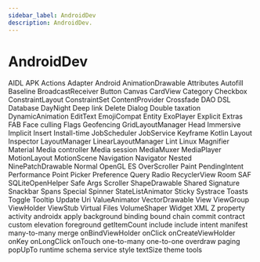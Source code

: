 ```yaml
---
sidebar_label: AndroidDev
description: AndroidDev.
---
```


# AndroidDev

AIDL
APK
Actions
Adapter
Android
AnimationDrawable
Attributes
Autofill
Baseline
BroadcastReceiver
Button
Canvas
CardView
Category
Checkbox
ConstraintLayout
ConstraintSet
ContentProvider
Crossfade
DAO
DSL
Database
DayNight
Deep link
Delete
Dialog
Double taxation
DynamicAnimation
EditText
EmojiCompat
Entity
ExoPlayer
Explicit
Extras
FAB
Face culling
Flags
Geofencing
GridLayoutManager
Head
Immersive
Implicit
Insert
Install-time
JobScheduler
JobService
Keyframe
Kotlin
Layout Inspector
LayoutManager
LinearLayoutManager
Lint
Linux
Magnifier
Material
Media controller
Media session
MediaMuxer
MediaPlayer
MotionLayout
MotionScene
Navigation
Navigator
Nested
NinePatchDrawable
Normal
OpenGL ES
OverScroller
Paint
PendingIntent
Performance Point
Picker
Preference
Query
Radio
RecyclerView
Room
SAF
SQLiteOpenHelper
Safe Args
Scroller
ShapeDrawable
Shared
Signature
Snackbar
Spans
Special
Spinner
StateListAnimator
Sticky
Systrace
Toasts
Toggle
Tooltip
Update
Uri
ValueAnimator
VectorDrawable
View
ViewGroup
ViewHolder
ViewStub
Virtual Files
VolumeShaper
Widget
XML
Z property
activity
androidx
apply
background
binding
bound
chain
commit
contract
custom
elevation
foreground
getItemCount
include
include
intent
manifest
many-to-many
merge
onBindViewHolder
onClick
onCreateViewHolder
onKey
onLongClick
onTouch
one-to-many
one-to-one
overdraw
paging
popUpTo
runtime
schema
service
style
textSize
theme
tools
